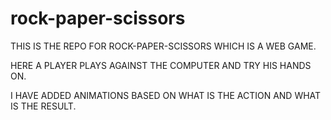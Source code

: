 # rock-paper-scissors
THIS IS THE REPO FOR ROCK-PAPER-SCISSORS WHICH IS A WEB GAME. 

HERE A PLAYER PLAYS AGAINST THE COMPUTER AND TRY HIS HANDS ON.

I HAVE ADDED ANIMATIONS BASED ON WHAT IS THE ACTION AND WHAT IS THE RESULT.
